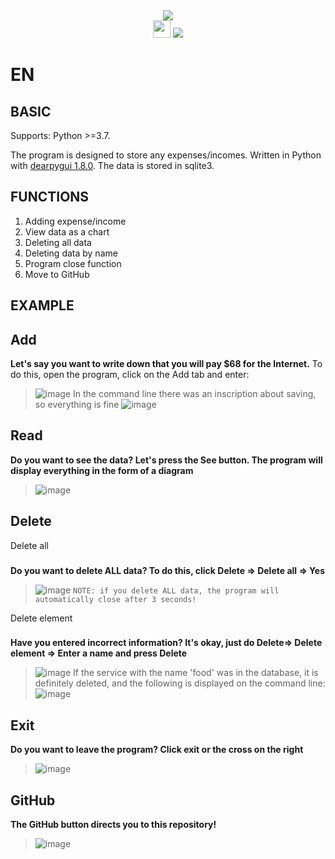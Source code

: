 <div id="header" align="center">

  <img src="https://warehouse-camo.ingress.cmh1.psfhosted.org/d0853aaef517f065933f6155da5bf797a8416d5c/68747470733a2f2f7261772e67697468756275736572636f6e74656e742e636f6d2f686f666673746164742f4465617250794775692f6173736574732f726561646d652f6470675f6c6f676f5f627574746f6e2e706e67" width="auto" height ="auto" />
  <br>
  <img src="http://ForTheBadge.com/images/badges/made-with-python.svg" width="auto" height ="28" />
  <img src ="https://img.shields.io/badge/SQLite-07405E?style=for-the-badge&logo=sqlite&logoColor=white" />
</div>

EN
==

BASIC
--
Supports: Python >=3.7.

The program is designed to store any expenses/incomes. Written in Python with [dearpygui 1.8.0](https://dearpygui.readthedocs.io/en/latest/index.html). The data is stored in sqlite3.

FUNCTIONS
--
1. Adding expense/income
2. View data as a chart
3. Deleting all data
4. Deleting data by name
5. Program close function
6. Move to GitHub

EXAMPLE
--

Add
--


**Let's say you want to write down that you will pay $68 for the Internet.**
To do this, open the program, click on the Add tab and enter:
>![image](https://user-images.githubusercontent.com/79650307/215337669-4953f730-3751-4f1e-9f9f-b8d230da2217.png)
>In the command line there was an inscription about saving, so everything is fine
>![image](https://user-images.githubusercontent.com/79650307/215336481-1cf0a9e2-2cb2-47a4-8278-c5109b0559b5.png)

Read
--

**Do you want to see the data? Let's press the See button. The program will display everything in the form of a diagram**
>![image](https://user-images.githubusercontent.com/79650307/215337709-6b89f342-5b55-486e-8891-3a8587d52449.png)

Delete
--

Delete all
###

**Do you want to delete ALL data? To do this, click Delete => Delete all => Yes**
>![image](https://user-images.githubusercontent.com/79650307/215337748-9bfd3489-8a20-4352-b5f9-d52302d8ae71.png)
>`NOTE: if you delete ALL data, the program will automatically close after 3 seconds!`

Delete element
###

**Have you entered incorrect information? It's okay, just do Delete=> Delete element => Enter a name and press Delete**

>![image](https://user-images.githubusercontent.com/79650307/215337795-d98a9b93-0977-4003-bfe6-bb2c297ad8c4.png)
>If the service with the name 'food' was in the database, it is definitely deleted, and the following is displayed on the command line:
>![image](https://user-images.githubusercontent.com/79650307/215337357-816ad8bd-1b78-4d4b-a458-ab35a97495db.png)

Exit
--

**Do you want to leave the program? Click exit or the cross on the right**

>![image](https://user-images.githubusercontent.com/79650307/215337898-a14008a2-6ba7-4819-af8a-13434afc8ff4.png)

GitHub
--
**The GitHub button directs you to this repository!**
>![image](https://user-images.githubusercontent.com/79650307/215337919-cf94140f-741b-4688-b32c-53d0c23e17e7.png)

